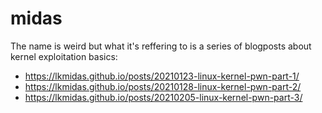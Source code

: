 # midas
The name is weird but what it's reffering to is a series of blogposts
about kernel exploitation basics:
- https://lkmidas.github.io/posts/20210123-linux-kernel-pwn-part-1/
- https://lkmidas.github.io/posts/20210128-linux-kernel-pwn-part-2/
- https://lkmidas.github.io/posts/20210205-linux-kernel-pwn-part-3/
